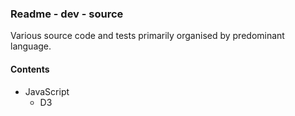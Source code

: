 ### Readme - dev - source

Various source code and tests primarily organised by predominant language.

#### Contents
* JavaScript
  * D3

